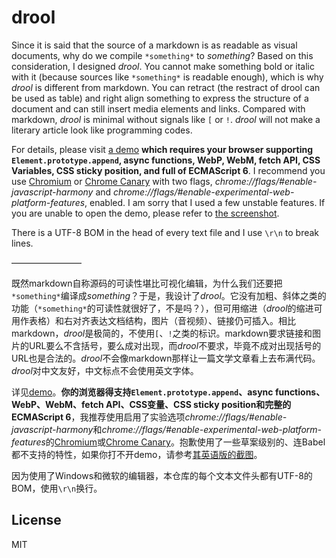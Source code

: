 ﻿# drool

Since it is said that the source of a markdown is as readable as visual documents, why do we compile `*something*` to *something*? Based on this consideration, I designed *drool*. You cannot make something bold or italic with it (because sources like `*something*` is readable enough), which is why *drool* is different from markdown. You can retract (the restract of drool can be used as table) and right align something to express the structure of a document and can still insert media elements and links. Compared with markdown, *drool* is minimal without signals like `[` or `!`. *drool* will not make a literary article look like programming codes.

For details, please visit [a demo](https://dou4cc.github.io/drool/demo.html?./demo.en.drool) **which requires your browser supporting `Element.prototype.append`, async functions, WebP, WebM, fetch API, CSS Variables, CSS sticky position, and full of ECMAScript 6**. I recommend you use [Chromium](https://download-chromium.appspot.com/) or [Chrome Canary](https://www.google.com/chrome/browser/canary.html) with two flags, *chrome://flags/#enable-javascript-harmony* and *chrome://flags/#enable-experimental-web-platform-features*, enabled. I am sorry that I used a few unstable features. If you are unable to open the demo, please refer to [the screenshot](https://dou4cc.github.io/drool/screenshot.en.png).

There is a UTF-8 BOM in the head of every text file and I use `\r\n` to break lines.

————————

既然markdown自称源码的可读性堪比可视化编辑，为什么我们还要把`*something*`编译成*something*？于是，我设计了*drool*。它没有加粗、斜体之类的功能（`*something*`的可读性就很好了，不是吗？），但可用缩进（*drool*的缩进可用作表格）和右对齐表达文档结构，图片（音视频）、链接仍可插入。相比markdown，*drool*是极简的，不使用`[`、`!`之类的标识。markdown要求链接和图片的URL要么不含括号，要么成对出现，而*drool*不要求，毕竟不成对出现括号的URL也是合法的。*drool*不会像markdown那样让一篇文学文章看上去布满代码。*drool*对中文友好，中文标点不会使用英文字体。

详见[demo](https://dou4cc.github.io/drool/demo.html?./demo.han.drool)。**你的浏览器得支持`Element.prototype.append`、async functions、WebP、WebM、fetch API、CSS变量、CSS sticky position和完整的ECMAScript 6**，我推荐使用启用了实验选项*chrome://flags/#enable-javascript-harmony*和*chrome://flags/#enable-experimental-web-platform-features*的[Chromium](https://download-chromium.appspot.com/)或[Chrome Canary](https://www.google.com/chrome/browser/canary.html)。抱歉使用了一些草案级别的、连Babel都不支持的特性，如果你打不开demo，请参考[其英语版的截图](https://dou4cc.github.io/drool/screenshot.en.png)。

因为使用了Windows和微软的编辑器，本仓库的每个文本文件头都有UTF-8的BOM，使用`\r\n`换行。

## License
MIT
